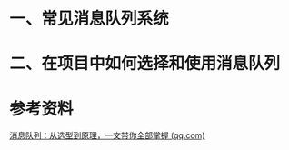# 一、常见消息队列系统









# 二、在项目中如何选择和使用消息队列











# 参考资料

[消息队列：从选型到原理，一文带你全部掌握 (qq.com)](https://mp.weixin.qq.com/s/Gb9k_LxQhOPDcMGxDJ9Jvw)